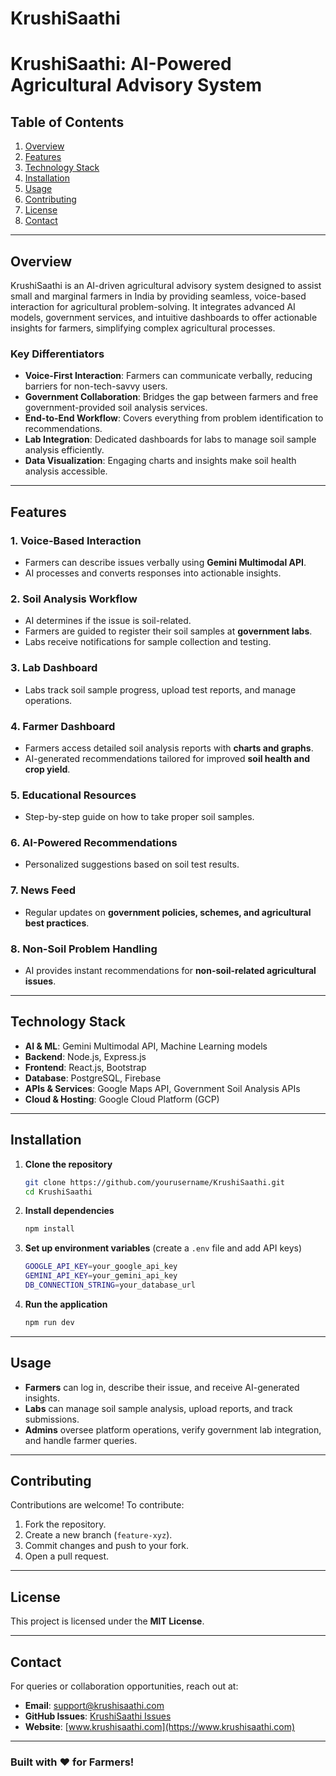 # KrushiSaathi
# KrushiSaathi: AI-Powered Agricultural Advisory System

## Table of Contents
1. [Overview](#overview)
2. [Features](#features)
3. [Technology Stack](#technology-stack)
4. [Installation](#installation)
5. [Usage](#usage)
6. [Contributing](#contributing)
7. [License](#license)
8. [Contact](#contact)

---

## Overview

KrushiSaathi is an AI-driven agricultural advisory system designed to assist small and marginal farmers in India by providing seamless, voice-based interaction for agricultural problem-solving. It integrates advanced AI models, government services, and intuitive dashboards to offer actionable insights for farmers, simplifying complex agricultural processes.

### Key Differentiators
- **Voice-First Interaction**: Farmers can communicate verbally, reducing barriers for non-tech-savvy users.
- **Government Collaboration**: Bridges the gap between farmers and free government-provided soil analysis services.
- **End-to-End Workflow**: Covers everything from problem identification to recommendations.
- **Lab Integration**: Dedicated dashboards for labs to manage soil sample analysis efficiently.
- **Data Visualization**: Engaging charts and insights make soil health analysis accessible.

---

## Features

### 1. Voice-Based Interaction
- Farmers can describe issues verbally using **Gemini Multimodal API**.
- AI processes and converts responses into actionable insights.

### 2. Soil Analysis Workflow
- AI determines if the issue is soil-related.
- Farmers are guided to register their soil samples at **government labs**.
- Labs receive notifications for sample collection and testing.

### 3. Lab Dashboard
- Labs track soil sample progress, upload test reports, and manage operations.

### 4. Farmer Dashboard
- Farmers access detailed soil analysis reports with **charts and graphs**.
- AI-generated recommendations tailored for improved **soil health and crop yield**.

### 5. Educational Resources
- Step-by-step guide on how to take proper soil samples.

### 6. AI-Powered Recommendations
- Personalized suggestions based on soil test results.

### 7. News Feed
- Regular updates on **government policies, schemes, and agricultural best practices**.

### 8. Non-Soil Problem Handling
- AI provides instant recommendations for **non-soil-related agricultural issues**.

---

## Technology Stack

- **AI & ML**: Gemini Multimodal API, Machine Learning models
- **Backend**: Node.js, Express.js
- **Frontend**: React.js, Bootstrap
- **Database**: PostgreSQL, Firebase
- **APIs & Services**: Google Maps API, Government Soil Analysis APIs
- **Cloud & Hosting**: Google Cloud Platform (GCP)

---

## Installation

1. **Clone the repository**
   ```bash
   git clone https://github.com/yourusername/KrushiSaathi.git
   cd KrushiSaathi
   ```
2. **Install dependencies**
   ```bash
   npm install
   ```
3. **Set up environment variables** (create a `.env` file and add API keys)
   ```bash
   GOOGLE_API_KEY=your_google_api_key
   GEMINI_API_KEY=your_gemini_api_key
   DB_CONNECTION_STRING=your_database_url
   ```
4. **Run the application**
   ```bash
   npm run dev
   ```

---

## Usage

- **Farmers** can log in, describe their issue, and receive AI-generated insights.
- **Labs** can manage soil sample analysis, upload reports, and track submissions.
- **Admins** oversee platform operations, verify government lab integration, and handle farmer queries.

---

## Contributing

Contributions are welcome! To contribute:
1. Fork the repository.
2. Create a new branch (`feature-xyz`).
3. Commit changes and push to your fork.
4. Open a pull request.

---

## License

This project is licensed under the **MIT License**.

---

## Contact

For queries or collaboration opportunities, reach out at:
- **Email**: support@krushisaathi.com
- **GitHub Issues**: [KrushiSaathi Issues](https://github.com/yourusername/KrushiSaathi/issues)
- **Website**: [www.krushisaathi.com](https://www.krushisaathi.com)

---

### Built with ❤️ for Farmers!

